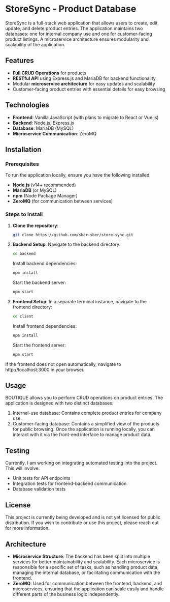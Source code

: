# StoreSync - Product Database

StoreSync is a full-stack web application that allows users to create, edit, update, and delete product entries. The application maintains two databases: one for internal company use and one for customer-facing product listings. A microservice architecture ensures modularity and scalability of the application.

## Features
- **Full CRUD Operations** for products
- **RESTful API** using Express.js and MariaDB for backend functionality
- Modular **microservice architecture** for easy updates and scalability
- Customer-facing product entries with essential details for easy browsing

## Technologies
- **Frontend**: Vanilla JavaScript (with plans to migrate to React or Vue.js)
- **Backend**: Node.js, Express.js
- **Database**: MariaDB (MySQL)
- **Microservice Communication**: ZeroMQ

## Installation

### Prerequisites
To run the application locally, ensure you have the following installed:
- **Node.js** (v14+ recommended)
- **MariaDB** (or MySQL)
- **npm** (Node Package Manager)
- **ZeroMQ** (for communication between services)

### Steps to Install
1. **Clone the repository**:
   ```bash
   git clone https://github.com/sber-sber/store-sync.git
   ```
2. **Backend Setup**: Navigate to the backend directory:
   ```bash
   cd backend
   ```
   Install backend dependencies:
   ```bash
   npm install
   ```
   Start the backend server:
   ```bash
   npm start
   ```
3. **Frontend Setup**: In a separate terminal instance, navigate to the frontend directory:
   ```bash
   cd client
   ```
   Install frontend dependencies:
   ```bash
   npm install
   ```
   Start the frontend server:
   ```bash
   npm start
   ```
If the frontend does not open automatically, navigate to http://localhost:3000 in your browser.

## Usage
BOUTIQUE allows you to perform CRUD operations on product entries. The application is designed with two distinct databases:
1. Internal-use database: Contains complete product entries for company use.
2. Customer-facing database: Contains a simplified view of the products for public browsing.
Once the application is running locally, you can interact with it via the front-end interface to manage product data.

## Testing
Currently, I am working on integrating automated testing into the project. This will involve:
- Unit tests for API endpoints
- Integration tests for frontend-backend communication
- Database validation tests

## License
This project is currently being developed and is not yet licensed for public distribution. If you wish to contribute or use this project, please reach out for more information.

## Architecture
- **Microservice Structure**: The backend has been split into multiple services for better maintainability and scalability. Each microservice is responsible for a specific set of tasks, such as handling product data, managing the internal database, or facilitating communication with the frontend.
- **ZeroMQ**: Used for communication between the frontend, backend, and microservices, ensuring that the application can scale easily and handle different parts of the business logic independently.
